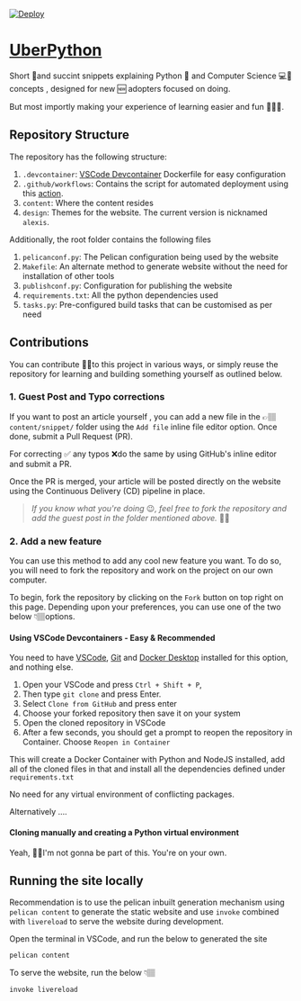 [![Deploy](https://github.com/UberPython/UberPython/actions/workflows/workflow.yml/badge.svg)](https://github.com/UberPython/UberPython/actions/workflows/workflow.yml)

# [UberPython](https://uberpython.com)
Short 🤏and succint snippets explaining Python 🐍 and Computer Science 💻🧪concepts , designed for new 🆕 adopters focused on doing. 

But most importly making your experience of learning easier and fun 🎉🎈😁. 

## Repository Structure

The repository has the following structure:

1. `.devcontainer`: [VSCode Devcontainer](https://code.visualstudio.com/docs/remote/containers) Dockerfile for easy configuration
2. `.github/workflows`: Contains the script for automated deployment using this [action](https://github.com/justgoodin/pelican-build-deploy-anywhere).
3. `content`: Where the content resides
4. `design`: Themes for the website. The current version is nicknamed `alexis`.

Additionally, the root folder contains the following files

1. `pelicanconf.py`: The Pelican configuration being used by the website
2. `Makefile`: An alternate method to generate website without the need for installation of other tools
3. `publishconf.py`: Configuration for publishing the website
4. `requirements.txt`: All the python dependencies used
5. `tasks.py`: Pre-configured build tasks that can be customised as per need

## Contributions

You can contribute 🤝🏽to this project in various ways, or simply reuse the repository for learning and building something yourself as outlined below.

### 1. Guest Post and Typo corrections

If you want to post an article yourself , you can add a new file in the 👉🏽 `content/snippet/` folder using the `Add file` inline file editor option.  Once done, submit a Pull Request (PR). 

For correcting ✅ any typos ❌do the same by using GitHub's inline editor and submit a PR. 

Once the PR is merged, your article will be posted directly on the website using the Continuous Delivery (CD) pipeline in place. 

> *If you know what you're doing* 😉*, feel free to fork the repository and add the guest post in the folder mentioned above.* ☝🏽

### 2. Add a new feature

You can use this method to add any cool new feature you want. To do so, you will need to fork the repository and work on the project on our own computer. 

To begin, fork the repository by clicking on the `Fork` button on top right on this page.  Depending upon your preferences, you can use one of the two below 👇🏽options.

#### Using VSCode Devcontainers - Easy & Recommended

You need to have [VSCode](https://code.visualstudio.com/download), [Git](https://git-scm.com/) and [Docker Desktop](https://www.docker.com/products/docker-desktop) installed for this option, and nothing else.

1. Open your VSCode and press `Ctrl + Shift + P`, 
2. Then type `git clone` and press Enter. 
3. Select `Clone from GitHub` and press enter
4. Choose  your forked repository then save it on your system
5. Open the cloned repository in VSCode
6. After a few seconds, you should get a prompt to reopen the repository in Container. Choose `Reopen in Container`

This will create a Docker Container with Python and NodeJS installed, add all of the cloned files in that and install all the dependencies defined under `requirements.txt`

No need for any virtual environment of conflicting packages. 

Alternatively ....

#### Cloning manually and creating a Python virtual environment

Yeah, 🤕😐I'm not gonna be part of this.  You're on your own.

## Running the site locally

Recommendation is to use the pelican inbuilt generation mechanism using `pelican content` to generate the static website and use `invoke` combined with `livereload` to serve the website during development. 

Open the terminal in VSCode, and run the below to generated the site

```bash
pelican content
```

To serve the website, run the below 👇🏽

```bash
invoke livereload
```
